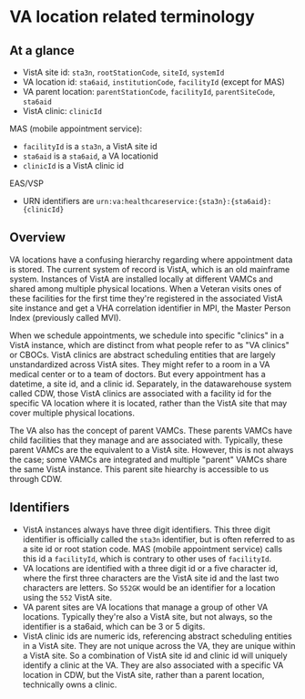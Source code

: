 # VA location related terminology

## At a glance

- VistA site id: `sta3n`, `rootStationCode`, `siteId`, `systemId`
- VA location id: `sta6aid`, `institutionCode`, `facilityId` (except for MAS)
- VA parent location: `parentStationCode`, `facilityId`, `parentSiteCode`, `sta6aid`
- VistA clinic: `clinicId`

MAS (mobile appointment service):
- `facilityId` is a `sta3n`, a VistA site id
- `sta6aid` is a `sta6aid`, a VA locationid
- `clinicId` is a VistA clinic id

EAS/VSP
- URN identifiers are `urn:va:healthcareservice:{sta3n}:{sta6aid}:{clinicId}`

## Overview

VA locations have a confusing hierarchy regarding where appointment data is stored. The current system of record is VistA, which is an old mainframe system. Instances of VistA are installed locally at different VAMCs and shared among multiple physical locations. When a Veteran visits ones of these facilities for the first time they're registered in the associated VistA site instance and get a VHA correlation identifier in MPI, the Master Person Index (previously called MVI).

When we schedule appointments, we schedule into specific "clinics" in a VistA instance, which are distinct from what people refer to as "VA clinics" or CBOCs. VistA clinics are abstract scheduling entities that are largely unstandardized across VistA sites. They might refer to a room in a VA medical center or to a team of doctors. But every appointment has a datetime, a site id, and a clinic id. Separately, in the datawarehouse system called CDW, those VistA clinics are associated with a facility id for the specific VA location where it is located, rather than the VistA site that may cover multiple physical locations.

The VA also has the concept of parent VAMCs. These parents VAMCs have child facilities that they manage and are associated with. Typically, these parent VAMCs are the equivalent to a VistA site. However, this is not always the case; some VAMCs are integrated and multiple "parent" VAMCs share the same VistA instance. This parent site hiearchy is accessible to us through CDW.

## Identifiers

- VistA instances always have three digit identifiers. This three digit identifier is officially called the `sta3n` identifier, but is often referred to as a site id or root station code. MAS (mobile appointment service) calls this id a `facilityId`, which is contrary to other uses of `facilityId`.
- VA locations are identified with a three digit id or a five character id, where the first three characters are the VistA site id and the last two characters are letters. So `552GK` would be an identifier for a location using the `552` VistA site.
- VA parent sites are VA locations that manage a group of other VA locations. Typically they're also a VistA site, but not always, so the identifier is a sta6aid, which can be 3 or 5 digits.
- VistA clinic ids are numeric ids, referencing abstract scheduling entities in a VistA site. They are not unique across the VA, they are unique within a VistA site. So a combination of VistA site id and clinic id will uniquely identify a clinic at the VA. They are also associated with a specific VA location in CDW, but the VistA site, rather than a parent location, technically owns a clinic.
